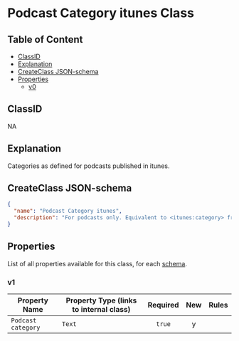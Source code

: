 Podcast Category itunes Class
=============================

Table of Content
----------------
<!-- TOC START min:1 max:3 link:true asterisk:false update:true -->
  - [ClassID](#classid)
  - [Explanation](#explanation)
  - [CreateClass JSON-schema](#createclass-json-schema)
  - [Properties](#properties)
    - [v0](#v0)
<!-- TOC END -->

## ClassID
NA

## Explanation
Categories as defined for podcasts published in itunes.

## CreateClass JSON-schema
```json
{
  "name": "Podcast Category itunes",
  "description": "For podcasts only. Equivalent to <itunes:category> from an RSS feed. Up to three can be selected, see: https://help.apple.com/itc/podcasts_connect/#/itc9267a2f12",
}
```
## Properties
List of all properties available for this class, for each [schema](/joystream-content-system/schemas/podcast/podcast-category-itunes.md).

### v1

|     Property Name       | Property Type (links to internal class)          |Required|New|  Rules  |
|-------------------------|--------------------------------------------------|:------:|:-:|---------|
|`Podcast category`       |`Text`                                            | `true` | y |         |
